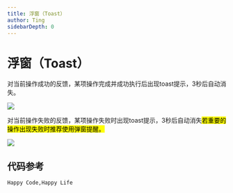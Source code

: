```yaml
---
title: 浮窗（Toast）
author: Ting
sidebarDepth: 0
---
```

# 浮窗（Toast）


对当前操作成功的反馈，某项操作完成并成功执行后出现toast提示，3秒后自动消失。

![](http://baiduyun-guideline.bj.bcebos.com/console/widget/feedback/1_2x.png)

对当前操作失败的反馈，某项操作失败时出现toast提示，3秒后自动消失<mark>若重要的操作出现失败时推荐使用弹窗提醒。</mark>

![](http://baiduyun-guideline.bj.bcebos.com/console/widget/feedback/2_2x.png)

## 代码参考

    Happy Code,Happy Life